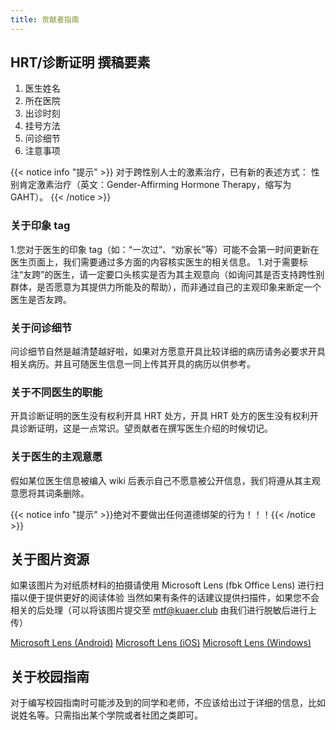 ```yaml
---
title: 贡献者指南
---
```


## HRT/诊断证明 撰稿要素

1. 医生姓名
1. 所在医院
1. 出诊时刻
1. 挂号方法
1. 问诊细节
1. 注意事项

{{< notice info "提示" >}}
对于跨性别人士的激素治疗，已有新的表述方式：
性别肯定激素治疗（英文：Gender-Affirming Hormone Therapy，缩写为 GAHT）。
{{< /notice >}}

### 关于印象 tag

1.您对于医生的印象 tag（如：“一次过”、“劝家长”等）可能不会第一时间更新在医生页面上，我们需要通过多方面的内容核实医生的相关信息。
1.对于需要标注“友跨”的医生，请一定要口头核实是否为其主观意向（如询问其是否支持跨性别群体，是否愿意为其提供力所能及的帮助），而非通过自己的主观印象来断定一个医生是否友跨。

### 关于问诊细节

问诊细节自然是越清楚越好啦，如果对方愿意开具比较详细的病历请务必要求开具相关病历。并且可随医生信息一同上传其开具的病历以供参考。

### 关于不同医生的职能

开具诊断证明的医生没有权利开具 HRT 处方，开具 HRT 处方的医生没有权利开具诊断证明，这是一点常识。望贡献者在撰写医生介绍的时候切记。

### 关于医生的主观意愿

假如某位医生信息被编入 wiki 后表示自己不愿意被公开信息，我们将遵从其主观意愿将其词条删除。

{{< notice info "提示" >}}绝对不要做出任何道德绑架的行为！！！{{< /notice >}}

## 关于图片资源

如果该图片为对纸质材料的拍摄请使用 Microsoft Lens (fbk Office Lens) 进行扫描以便于提供更好的阅读体验
当然如果有条件的话建议提供扫描件，如果您不会相关的后处理（可以将该图片提交至 <mtf@kuaer.club> 由我们进行脱敏后进行上传）

[Microsoft Lens (Android)](https://coolapk.com/apk/com.microsoft.office.officelens)
[Microsoft Lens (iOS)](https://apps.apple.com/app/id975925059)
[Microsoft Lens (Windows)](https://www.microsoft.com/en-us/p/office-lens/9wzdncrfj3t8)

## 关于校园指南

对于编写校园指南时可能涉及到的同学和老师，不应该给出过于详细的信息，比如说姓名等。只需指出某个学院或者社团之类即可。
